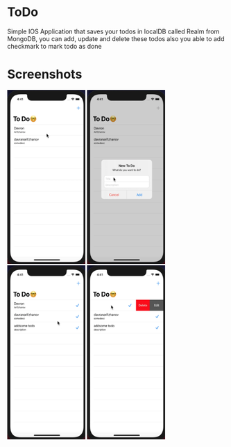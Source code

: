 # ToDo 

Simple IOS Application that saves your todos in localDB called Realm from MongoDB, you can add, update and delete these todos also you able to add checkmark to mark todo as done

# Screenshots


<img src="https://github.com/D4vr4n/ToDo/blob/main/images/1.png" width="180" height="400" />

<img src="https://github.com/D4vr4n/ToDo/blob/main/images/2.png" width="180" height="400" />

<img src="https://github.com/D4vr4n/ToDo/blob/main/images/4.png" width="180" height="400" />

<img src="https://github.com/D4vr4n/ToDo/blob/main/images/3.png" width="180" height="400" />
